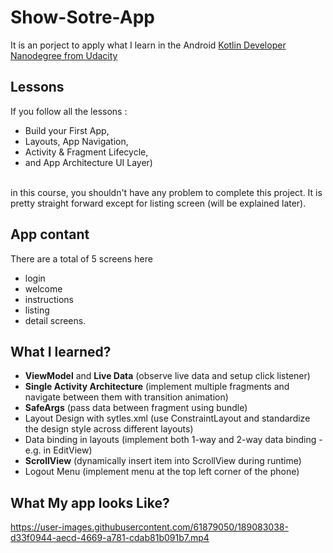 # Show-Sotre-App

It is an porject to apply what I learn in the Android [Kotlin Developer Nanodegree from Udacity](https://www.udacity.com/course/android-kotlin-developer-nanodegree--nd940?campaign_name=laborday&coupon=LABORDAY22&utm_source=gsem_brand&utm_medium=ads_r&utm_campaign=12908932988_c_individuals_labour&utm_term=124509202311&utm_keyword=%2Budacity%20%2Bandroid_b&utm_source=gsem_brand&utm_medium=ads_r&utm_campaign=12908932988_c_individuals&utm_term=124509202311&utm_keyword=%2Budacity%20%2Bandroid_b&gclid=Cj0KCQjwpeaYBhDXARIsAEzItbFr09oN0kXe3sJ8KnKzJwozh8uKFo6hx2bbABsWCytxFFzYjgTHANUaAup1EALw_wcB) 

## Lessons

If you follow all the lessons :
* Build your First App, 
* Layouts, App Navigation, 
* Activity & Fragment Lifecycle, 
* and App Architecture UI Layer) 
<br>
in this course, you shouldn't have any problem to complete this project. It is pretty straight forward except for listing screen (will be explained later).

## App contant

There are a total of 5 screens here 
* login
* welcome
* instructions
* listing
* detail screens.

## What I learned?

* **ViewModel** and **Live Data** (observe live data and setup click listener)
* **Single Activity Architecture** (implement multiple fragments and navigate between them with transition animation)
* **SafeArgs** (pass data between fragment using bundle)
* Layout Design with sytles.xml (use ConstraintLayout and standardize the design style across different layouts)
* Data binding in layouts (implement both 1-way and 2-way data binding - e.g. in EditView)
* **ScrollView** (dynamically insert item into ScrollView during runtime)
* Logout Menu (implement menu at the top left corner of the phone)

## What My app looks Like?





https://user-images.githubusercontent.com/61879050/189083038-d33f0944-aecd-4669-a781-cdab81b091b7.mp4

